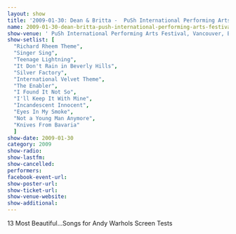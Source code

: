 ```yaml
---
layout: show
title: '2009-01-30: Dean & Britta -  PuSh International Performing Arts Festival, Vancouver, BC, Canada'
name: 2009-01-30-dean-britta-push-international-performing-arts-festival-vancouver-bc-canada
show-venue: ' PuSh International Performing Arts Festival, Vancouver, BC, Canada'
show-setlist: [
  "Richard Rheem Theme",
  "Singer Sing",
  "Teenage Lightning",
  "It Don't Rain in Beverly Hills",
  "Silver Factory",
  "International Velvet Theme",
  "The Enabler",
  "I Found It Not So",
  "I'll Keep It With Mine",
  "Incandescent Innocent",
  "Eyes In My Smoke",
  "Not a Young Man Anymore",
  "Knives From Bavaria"
  ]
show-date: 2009-01-30
category: 2009
show-radio: 
show-lastfm: 
show-cancelled: 
performers: 
facebook-event-url: 
show-poster-url: 
show-ticket-url: 
show-venue-website: 
show-additional: 
---
```


13 Most Beautiful...Songs for Andy Warhols Screen Tests